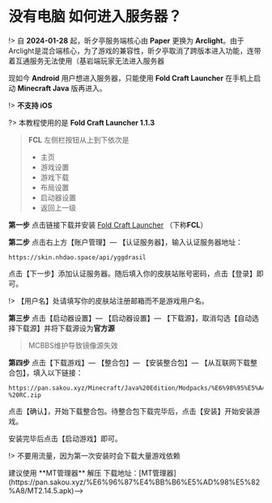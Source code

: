 # 没有电脑 如何进入服务器？

!> 自 **2024-01-28** 起，昕夕亭服务端核心由 **Paper** 更换为 **Arclight**。由于Arclight是混合端核心，为了游戏的兼容性，昕夕亭取消了跨版本进入功能，连带着互通服务无法使用（基岩端玩家无法进入服务器

现如今 **Android** 用户想进入服务器，只能使用 **Fold Craft Launcher** 在手机上启动 **Minecraft Java** 版再进入。

!> **不支持 iOS**

?> 本教程使用的是  **Fold Craft Launcher 1.1.3** 

> **FCL** 左侧栏按钮从上到下依次是
>
> - 主页
> - 游戏设置
> - 游戏下载
> - 布局设置
> - 启动器设置
> - 返回上一级

**第一步** 点击链接下载并安装 [Fold Craft Launcher](https://mirror.ghproxy.com/https://github.com/FCL-Team/FoldCraftLauncher/releases/download/1.1.3/FCL-release-1.1.3.apk) （下称**FCL**）

**第二步** 点击右上方【账户管理】— 【认证服务器】，输入认证服务器地址：

```
https://skin.nhdao.space/api/yggdrasil
```

点击【下一步】添加认证服务器。随后填入你的皮肤站账号密码，点击【登录】即可。

!> 【用户名】处请填写你的皮肤站注册邮箱而不是游戏用户名。

**第三步** 点击【启动器设置】— 【启动器设置】— 【下载源】，取消勾选【自动选择下载源】并将下载源设为**官方源**

> MCBBS维护导致镜像源失效

**第四步** 点击【下载游戏】— 【整合包】— 【安装整合包】— 【从互联网下载整合包】，填入以下链接：

```
https://pan.sakou.xyz/Minecraft/Java%20Edition/Modpacks/%E6%98%95%E5%A4%95%E4%BA%AD%20-%20RC.zip
```

点击【确认】，开始下载整合包。待整合包下载完毕后，点击【安装】开始安装游戏。

安装完毕后点击【启动游戏】即可。

!> 不要用流量，因为第一次安装时会下载大量游戏依赖

<!--**【可选】第五步** 如果你的换源后网络非常差劲，一直无法安装依赖，那么点击[此处](https://pan.sakou.xyz/Minecraft/Java%20Edition/packs/.minecraft.zip)下载 `.minecraft.zip` 压缩包，这其中包含了所需依赖以及最新的整合包。-->

<!--下载完成后，将整合包移动到一个空文件夹里并解压。-->

<!--> 建议使用 **MT管理器** 解压 下载地址：[MT管理器](https://pan.sakou.xyz/%E6%96%87%E4%BB%B6%E5%AD%98%E5%82%A8/MT2.14.5.apk)-->

<!--随后，打开 **FCL** ，点击右侧【版本列表】— 【新建目录】，名称随意，路径选择你刚刚解压出来的那个文件夹，点击保存即可。-->

<!-- 最后再选择你刚刚添加的游戏路径，此时可以看到右侧已有了可用的游戏版本，再点击启动游戏即可。-->

<!-- !> 游戏路径需要选择解压后的第二个`.minecraft`文件夹，即选择后能看到 `assets`|`libraries`|`versions` 三个子文件夹的那个，如下图示 -->

<!-- > <img src="https://jsd.onmicrosoft.cn/gh/QSlotus/xinxi-docs@latest/assets/images/6.png" style="zoom: 67%;" > -->


